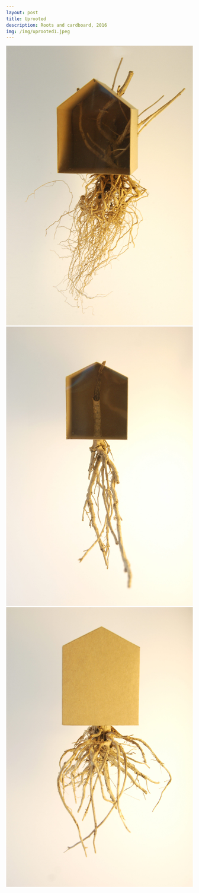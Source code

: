 ```yaml
---
layout: post
title: Uprooted
description: Roots and cardboard, 2016
img: /img/uprooted1.jpeg
---
```



<div class="img_row">
  <img class="col three" src="/img/uprooted1.jpeg"/>
</div>
<div class="img_row">
  <img class="col three" src="/img/uprooted2.jpeg"/>
</div>
<div class="img_row">
  <img class="col three" src="/img/uprooted3.jpeg"/>
</div>
<div class="col three caption">
</div>
